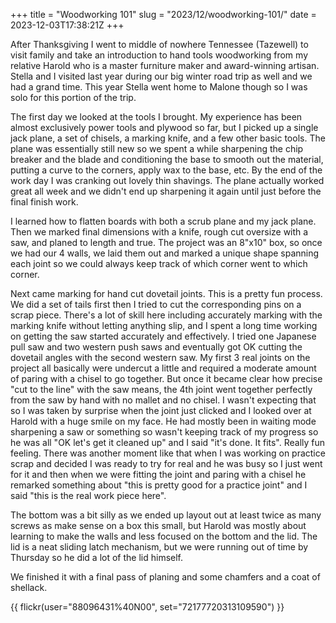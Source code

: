 +++
title = "Woodworking 101"
slug = "2023/12/woodworking-101/"
date = 2023-12-03T17:38:21Z
+++

After Thanksgiving I went to middle of nowhere Tennessee (Tazewell) to visit family and take an introduction to hand tools woodworking from my relative Harold who is a master furniture maker and award-winning artisan. Stella and I visited last year during our big winter road trip as well and we had a grand time. This year Stella went home to Malone though so I was solo for this portion of the trip.

The first day we looked at the tools I brought. My experience has been almost exclusively power tools and plywood so far, but I picked up a single jack plane, a set of chisels, a marking knife, and a few other basic tools. The plane was essentially still new so we spent a while sharpening the chip breaker and the blade and conditioning the base to smooth out the material, putting a curve to the corners, apply wax to the base, etc. By the end of the work day I was cranking out lovely thin shavings. The plane actually worked great all week and we didn't end up sharpening it again until just before the final finish work.

I learned how to flatten boards with both a scrub plane and my jack plane. Then we marked final dimensions with a knife, rough cut oversize with a saw, and planed to length and true. The project was an 8"x10" box, so once we had our 4 walls, we laid them out and marked a unique shape spanning each joint so we could always keep track of which corner went to which corner.

Next came marking for hand cut dovetail joints. This is a pretty fun process. We did a set of tails first then I tried to cut the corresponding pins on a scrap piece. There's a lot of skill here including accurately marking with the marking knife without letting anything slip, and I spent a long time working on getting the saw started accurately and effectively. I tried one Japanese pull saw and two western push saws and eventually got OK cutting the dovetail angles with the second western saw. My first 3 real joints on the project all basically were undercut a little and required a moderate amount of paring with a chisel to go together. But once it became clear how precise "cut to the line" with the saw means, the 4th joint went together perfectly from the saw by hand with no mallet and no chisel. I wasn't expecting that so I was taken by surprise when the joint just clicked and I looked over at Harold with a huge smile on my face. He had mostly been in waiting mode sharpening a saw or something so wasn't keeping track of my progress so he was all "OK let's get it cleaned up" and I said "it's done. It fits". Really fun feeling. There was another moment like that when I was working on practice scrap and decided I was ready to try for real and he was busy so I just went for it and then when we were fitting the joint and paring with a chisel he remarked something about "this is pretty good for a practice joint" and I said "this is the real work piece here".

The bottom was a bit silly as we ended up layout out at least twice as many screws as make sense on a box this small, but Harold was mostly about learning to make the walls and less focused on the bottom and the lid. The lid is a neat sliding latch mechanism, but we were running out of time by Thursday so he did a lot of the lid himself.

We finished it with a final pass of planing and some chamfers and a coat of shellack.

{{ flickr(user="88096431%40N00", set="72177720313109590") }}
